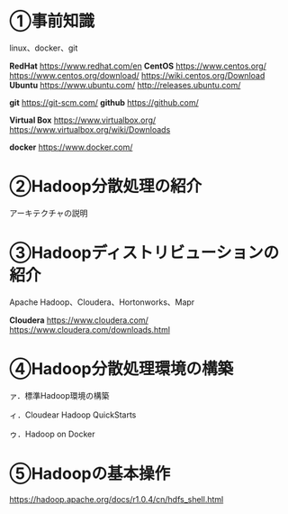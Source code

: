 
# ①事前知識
linux、docker、git

**RedHat**
https://www.redhat.com/en
**CentOS**
https://www.centos.org/
https://www.centos.org/download/
https://wiki.centos.org/Download
**Ubuntu**
https://www.ubuntu.com/
http://releases.ubuntu.com/

**git**
https://git-scm.com/
**github**
https://github.com/

**Virtual Box**
https://www.virtualbox.org/
https://www.virtualbox.org/wiki/Downloads

**docker**
https://www.docker.com/


# ②Hadoop分散処理の紹介
アーキテクチャの説明

# ③Hadoopディストリビューションの紹介
Apache Hadoop、Cloudera、Hortonworks、Mapr

**Cloudera**
https://www.cloudera.com/
https://www.cloudera.com/downloads.html

# ④Hadoop分散処理環境の構築
ァ．標準Hadoop環境の構築

ィ．Cloudear Hadoop
QuickStarts

ゥ．Hadoop on Docker

# ⑤Hadoopの基本操作
https://hadoop.apache.org/docs/r1.0.4/cn/hdfs_shell.html
